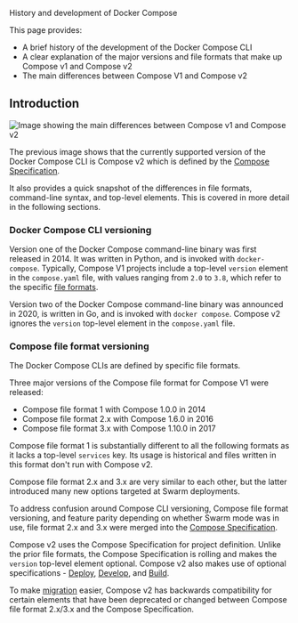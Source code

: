 History and development of Docker Compose


This page provides:
 - A brief history of the development of the Docker Compose CLI
 - A clear explanation of the major versions and file formats that make up Compose v1 and Compose v2
 - The main differences between Compose V1 and Compose v2 

## Introduction

![Image showing the main differences between Compose v1 and Compose v2](../images/v1-versus-v2.png)

The previous image shows that the currently supported version of the Docker Compose CLI is Compose v2 which is defined by the [Compose Specification](/reference/compose-file/_index.md).

It also provides a quick snapshot of the differences in file formats, command-line syntax, and top-level elements. This is covered in more detail in the following sections.

### Docker Compose CLI versioning

Version one of the Docker Compose command-line binary was first released in 2014. It was written in Python, and is invoked with `docker-compose`.
Typically, Compose V1 projects include a top-level `version` element in the `compose.yaml` file, with values ranging from `2.0` to `3.8`, which refer to the specific [file formats](#compose-file-format-versioning).

Version two of the Docker Compose command-line binary was announced in 2020, is written in Go, and is invoked with `docker compose`.
Compose v2 ignores the `version` top-level element in the `compose.yaml` file.

### Compose file format versioning

The Docker Compose CLIs are defined by specific file formats. 

Three major versions of the Compose file format for Compose V1 were released:
- Compose file format 1 with Compose 1.0.0 in 2014
- Compose file format 2.x with Compose 1.6.0 in 2016
- Compose file format 3.x with Compose 1.10.0 in 2017

Compose file format 1 is substantially different to all the following formats as it lacks a top-level `services` key.
Its usage is historical and files written in this format don't run with Compose v2.

Compose file format 2.x and 3.x are very similar to each other, but the latter introduced many new options targeted at Swarm deployments.

To address confusion around Compose CLI versioning, Compose file format versioning, and feature parity depending on whether Swarm mode was in use, file format 2.x and 3.x were merged into the [Compose Specification](/reference/compose-file/_index.md). 

Compose v2 uses the Compose Specification for project definition. Unlike the prior file formats, the Compose Specification is rolling and makes the `version` top-level element optional. Compose v2 also makes use of optional specifications - [Deploy](/reference/compose-file/deploy.md), [Develop](/reference/compose-file/develop.md), and [Build](/reference/compose-file/build.md).

To make [migration](/manuals/compose/releases/migrate.md) easier, Compose v2 has backwards compatibility for certain elements that have been deprecated or changed between Compose file format 2.x/3.x and the Compose Specification.
